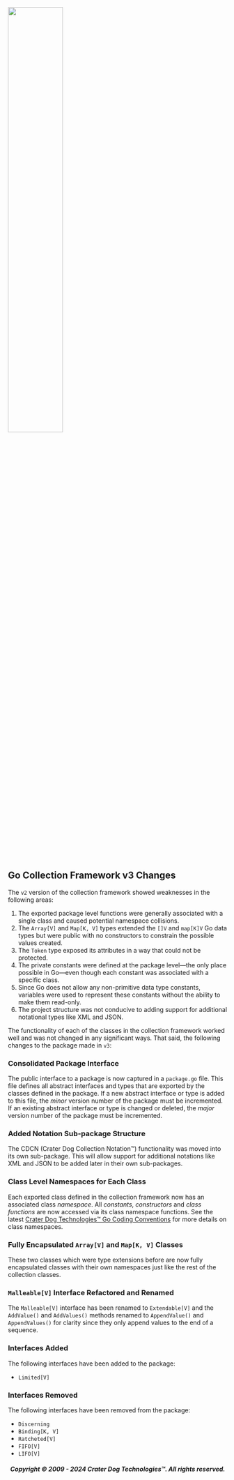 <img src="https://craterdog.com/images/CraterDog.png" width="50%">

## Go Collection Framework v3 Changes
The `v2` version of the collection framework showed weaknesses in the following
areas:
 1. The exported package level functions were generally associated with a single
    class and caused potential namespace collisions.
 1. The `Array[V]` and `Map[K, V]` types extended the `[]V` and `map[K]V` Go
    data types but were public with no constructors to constrain the possible
    values created.
 1. The `Token` type exposed its attributes in a way that could not be
    protected.
 1. The private constants were defined at the package level—the only place
    possible in Go—even though each constant was associated with a specific
    class.
 1. Since Go does not allow any non-primitive data type constants, variables
    were used to represent these constants without the ability to make them
    read-only.
 1. The project structure was not conducive to adding support for additional
    notational types like XML and JSON.

The functionality of each of the classes in the collection framework worked well
and was not changed in any significant ways.  That said, the following changes
to the package made in `v3`:

### Consolidated Package Interface
The public interface to a package is now captured in a `package.go` file.  This
file defines all abstract interfaces and types that are exported by the classes
defined in the package.  If a new abstract interface or type is added to this
file, the _minor_ version number of the package must be incremented.  If an
existing abstract interface or type is changed or deleted, the _major_ version
number of the package must be incremented.

### Added Notation Sub-package Structure
The CDCN (Crater Dog Collection Notation™) functionality was moved into its own
sub-package.  This will allow support for additional notations like XML and
JSON to be added later in their own sub-packages.

### Class Level Namespaces for Each Class
Each exported class defined in the collection framework now has an associated
class _namespace_.  All _constants_, _constructors_ and _class functions_ are now
accessed via its class namespace functions.  See the latest
[Crater Dog Technologies™ Go Coding Conventions](https://github.com/craterdog/go-coding-conventions/wiki#class-namespaces)
for more details on class namespaces.

### Fully Encapsulated `Array[V]` and `Map[K, V]` Classes 
These two classes which were type extensions before are now fully encapsulated
classes with their own namespaces just like the rest of the collection classes.

### `Malleable[V]` Interface Refactored and Renamed
The `Malleable[V]` interface has been renamed to `Extendable[V]` and the `AddValue()`
and `AddValues()` methods renamed to `AppendValue()` and `AppendValues()` for
clarity since they only append values to the end of a sequence.

### Interfaces Added
The following interfaces have been added to the package:
 * `Limited[V]`

### Interfaces Removed
The following interfaces have been removed from the package:
 * `Discerning`
 * `Binding[K, V]`
 * `Ratcheted[V]`
 * `FIFO[V]`
 * `LIFO[V]`

<H5 align="center"> Copyright © 2009 - 2024  Crater Dog Technologies™. All rights reserved. </H5>
